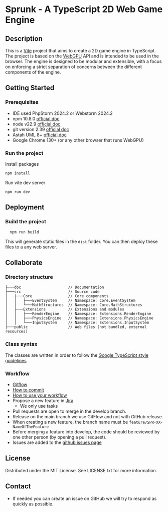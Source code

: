 # Sprunk - A TypeScript 2D Web Game Engine

## Description
This is a [Vite](https://vitejs.dev/) project that aims to create a 2D game engine in TypeScript. 
The project is based on the [WebGPU](https://gpuweb.github.io/gpuweb/) API and is intended to be used in the browser. 
The engine is designed to be modular and extensible, with a focus on enforcing a strict separation of concerns between the different components of the engine.

## Getting Started

### Prerequisites
* IDE used PhpStorm 2024.2 or Webstorm 2024.2
* npm 10.8.0 [official doc](https://docs.npmjs.com/try-the-latest-stable-version-of-npm)
* node v22.9 [official doc](https://nodejs.org/en/download)
* git version 2.39 [official doc](https://git-scm.com/)
* Astah UML 8+ [official doc](https://astah.net/products/astah-uml/)
* Google Chrome 130+ (or any other browser that runs WebGPU)

### Run the project
Install packages
```shell
npm install
```
Run vite dev server
```shell
npm run dev 
```

## Deployment
### Build the project
```shell
  npm run build
```
This will generate static files in the `dist` folder. 
You can then deploy these files to a any web server.

## Collaborate
### Directory structure
```shell
├───doc                     // Documentation
├───src                     // Source code
│   ├───Core                // Core components
│   │   ├───EventSystem     // Namespace: Core.EventSystem
│   │   └───MathStructures  // Namespace: Core.MathStructures
│   ├───Extensions          // Extensions and modules
│   │   ├───RenderEngine    // Namespace: Extensions.RenderEngine
│   │   ├───PhysicsEngine   // Namespace: Extensions.PhysicsEngine
│   │   └───InputSystem     // Namespace: Extensions.InputSystem
├───public                  // Web files (not bundled, external resources)
```
### Class syntax
The classes are written in order to follow the [Google TypeScript style guidelines](https://google.github.io/styleguide/tsguide.html#classes)

### Workflow
* [Gitflow](https://www.atlassian.com/fr/git/tutorials/comparing-workflows/gitflow-workflow#:~:text=Gitflow%20est%20l'un%20des,les%20hotfix%20vers%20la%20production.)
* [How to commit](https://www.conventionalcommits.org/en/v1.0.0/)
* [How to use your workflow](https://nvie.com/posts/a-successful-git-branching-model/)
* Propose a new feature in [Jira](https://ejcpnvprojects.atlassian.net/jira/software/projects/SPR/boards/5/backlog)
    * We only use tasks
* Pull requests are open to merge in the develop branch.
* Release on the main branch we use GitFlow and not with GitHub release.
* When creating a new feature, the branch name must be `feature/SPR-XX-NameOfTheFeature`
* Before merging a feature into develop, the code should be reviewed by one other person (by opening a pull request).
* Issues are added to the [github issues page](https://github.com/JuilletMikael/RIA-EggFlix/issues)

## License
Distributed under the MIT License. See LICENSE.txt for more information.

## Contact

* If needed you can create an issue on GitHub we will try to respond as quickly as possible.
